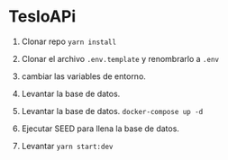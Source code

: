 
# TesloAPi

1. Clonar repo ```yarn install```

2. Clonar el archivo ```.env.template``` y renombrarlo a ```.env```

4. cambiar las variables de entorno.

5. Levantar la base de datos.

6. Levantar la base de datos.
```docker-compose up -d```

7. Ejecutar SEED para llena la base de datos.

8. Levantar ```yarn start:dev```




